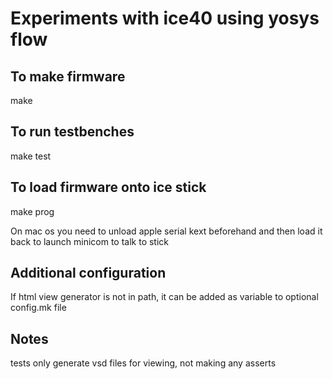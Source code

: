 # Experiments with ice40 using yosys flow

## To make firmware

make

## To run testbenches

make test

## To load firmware onto ice stick

make prog

On mac os you need to unload apple serial kext beforehand and then load it back to launch minicom to talk to stick

## Additional configuration

If html view generator is not in path, it can be added as variable to optional config.mk file

## Notes

tests only generate vsd files for viewing, not making any asserts
